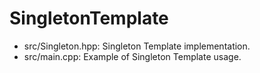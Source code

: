 # SingletonTemplate

- src/Singleton.hpp: Singleton Template implementation.
- src/main.cpp: Example of Singleton Template usage. 
